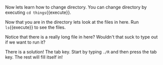 Now lets learn how to change directory. You can change directory by executing `cd things`{{execute}}.

Now that you are in the directory lets look at the files in here. Run `ls`{{execute}} to see the files.

Notice that there is a really long file in here? Wouldn't that suck to type out if we want to run it?

There is a solution! The tab key. Start by typing `./R` and then press the tab key. The rest will fill itself in!
